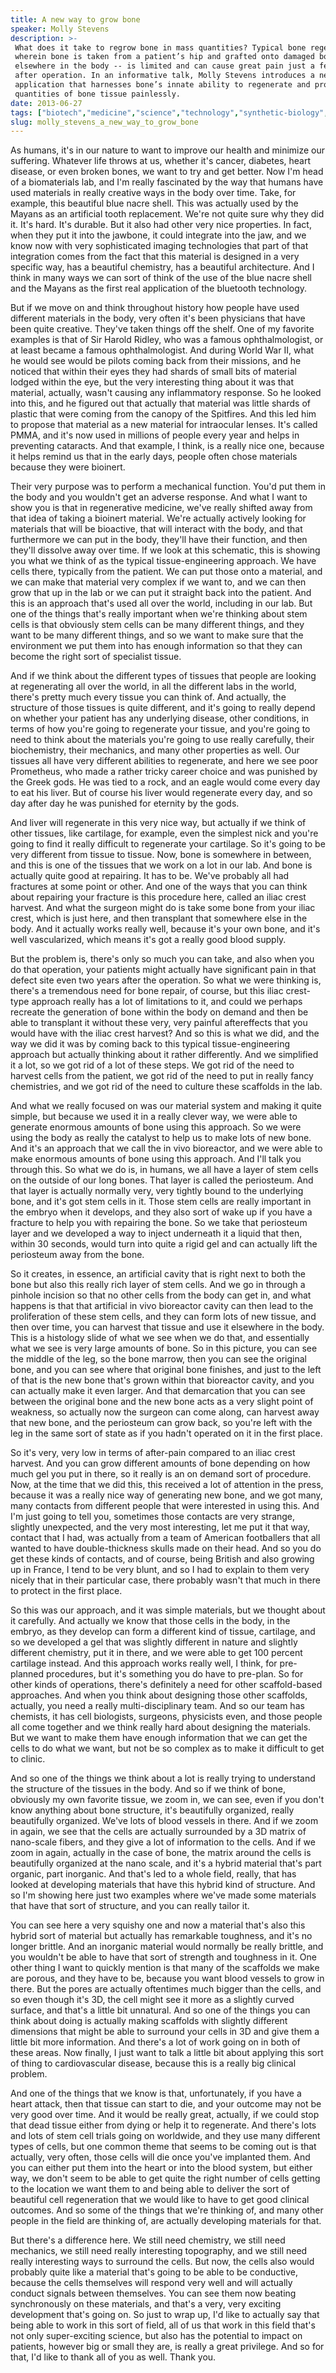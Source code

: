 ```yaml
---
title: A new way to grow bone
speaker: Molly Stevens
description: >-
 What does it take to regrow bone in mass quantities? Typical bone regeneration --
 wherein bone is taken from a patient’s hip and grafted onto damaged bone
 elsewhere in the body -- is limited and can cause great pain just a few years
 after operation. In an informative talk, Molly Stevens introduces a new stem cell
 application that harnesses bone’s innate ability to regenerate and produces vast
 quantities of bone tissue painlessly.
date: 2013-06-27
tags: ["biotech","medicine","science","technology","synthetic-biology","molecular-biology","medical-research","biomechanics","materials","design","biology","engineering","future","health","health-care"]
slug: molly_stevens_a_new_way_to_grow_bone
---
```


As humans, it's in our nature to want to improve our health and minimize our suffering.
Whatever life throws at us, whether it's cancer, diabetes, heart disease, or even broken
bones, we want to try and get better. Now I'm head of a biomaterials lab, and I'm really
fascinated by the way that humans have used materials in really creative ways in the body
over time. Take, for example, this beautiful blue nacre shell. This was actually used by
the Mayans as an artificial tooth replacement. We're not quite sure why they did it. It's
hard. It's durable. But it also had other very nice properties. In fact, when they put it
into the jawbone, it could integrate into the jaw, and we know now with very sophisticated
imaging technologies that part of that integration comes from the fact that this material
is designed in a very specific way, has a beautiful chemistry, has a beautiful
architecture. And I think in many ways we can sort of think of the use of the blue nacre
shell and the Mayans as the first real application of the bluetooth technology.

But if we move on and think throughout history how people have used different materials
in the body, very often it's been physicians that have been quite creative. They've taken
things off the shelf. One of my favorite examples is that of Sir Harold Ridley, who was a
famous ophthalmologist, or at least became a famous ophthalmologist. And during World War
II, what he would see would be pilots coming back from their missions, and he noticed that
within their eyes they had shards of small bits of material lodged within the eye, but the
very interesting thing about it was that material, actually, wasn't causing any
inflammatory response. So he looked into this, and he figured out that actually that
material was little shards of plastic that were coming from the canopy of the Spitfires.
And this led him to propose that material as a new material for intraocular lenses. It's
called PMMA, and it's now used in millions of people every year and helps in preventing
cataracts. And that example, I think, is a really nice one, because it helps remind us that
in the early days, people often chose materials because they were bioinert.

Their very purpose was to perform a mechanical function. You'd put them in the body and
you wouldn't get an adverse response. And what I want to show you is that in regenerative
medicine, we've really shifted away from that idea of taking a bioinert material. We're
actually actively looking for materials that will be bioactive, that will interact with
the body, and that furthermore we can put in the body, they'll have their function, and
then they'll dissolve away over time. If we look at this schematic, this is showing you
what we think of as the typical tissue-engineering approach. We have cells there,
typically from the patient. We can put those onto a material, and we can make that
material very complex if we want to, and we can then grow that up in the lab or we can
put it straight back into the patient. And this is an approach that's used all over the
world, including in our lab. But one of the things that's really important when we're
thinking about stem cells is that obviously stem cells can be many different things, and
they want to be many different things, and so we want to make sure that the environment we
put them into has enough information so that they can become the right sort of specialist
tissue.

And if we think about the different types of tissues that people are looking at
regenerating all over the world, in all the different labs in the world, there's pretty
much every tissue you can think of. And actually, the structure of those tissues is quite
different, and it's going to really depend on whether your patient has any underlying
disease, other conditions, in terms of how you're going to regenerate your tissue, and
you're going to need to think about the materials you're going to use really carefully,
their biochemistry, their mechanics, and many other properties as well. Our tissues all
have very different abilities to regenerate, and here we see poor Prometheus, who made a
rather tricky career choice and was punished by the Greek gods. He was tied to a rock, and
an eagle would come every day to eat his liver. But of course his liver would regenerate
every day, and so day after day he was punished for eternity by the gods.

And liver will regenerate in this very nice way, but actually if we think of other
tissues, like cartilage, for example, even the simplest nick and you're going to find it
really difficult to regenerate your cartilage. So it's going to be very different from
tissue to tissue. Now, bone is somewhere in between, and this is one of the tissues that
we work on a lot in our lab. And bone is actually quite good at repairing. It has to be.
We've probably all had fractures at some point or other. And one of the ways that you can
think about repairing your fracture is this procedure here, called an iliac crest
harvest. And what the surgeon might do is take some bone from your iliac crest, which is
just here, and then transplant that somewhere else in the body. And it actually works
really well, because it's your own bone, and it's well vascularized, which means it's got
a really good blood supply.

But the problem is, there's only so much you can take, and also when you do that
operation, your patients might actually have significant pain in that defect site even two
 years after the operation. So what we were thinking is, there's a tremendous need for
bone repair, of course, but this iliac crest-type approach really has a lot of limitations
to it, and could we perhaps recreate the generation of bone within the body on demand and
then be able to transplant it without these very, very painful aftereffects that you would
have with the iliac crest harvest? And so this is what we did, and the way we did it was by
coming back to this typical tissue-engineering approach but actually thinking about it
rather differently. And we simplified it a lot, so we got rid of a lot of these steps. We
got rid of the need to harvest cells from the patient, we got rid of the need to put in
really fancy chemistries, and we got rid of the need to culture these scaffolds in the
lab.

And what we really focused on was our material system and making it quite simple, but
because we used it in a really clever way, we were able to generate enormous amounts of
bone using this approach. So we were using the body as really the catalyst to help us to
make lots of new bone. And it's an approach that we call the in vivo bioreactor, and we
were able to make enormous amounts of bone using this approach. And I'll talk you through
this. So what we do is, in humans, we all have a layer of stem cells on the outside of our
long bones. That layer is called the periosteum. And that layer is actually normally very,
very tightly bound to the underlying bone, and it's got stem cells in it. Those stem cells
are really important in the embryo when it develops, and they also sort of wake up if you
have a fracture to help you with repairing the bone. So we take that periosteum layer and
we developed a way to inject underneath it a liquid that then, within 30 seconds, would
turn into quite a rigid gel and can actually lift the periosteum away from the
bone.

So it creates, in essence, an artificial cavity that is right next to both the bone but
also this really rich layer of stem cells. And we go in through a pinhole incision so that
no other cells from the body can get in, and what happens is that that artificial in vivo
bioreactor cavity can then lead to the proliferation of these stem cells, and they can
form lots of new tissue, and then over time, you can harvest that tissue and use it
elsewhere in the body. This is a histology slide of what we see when we do that, and
essentially what we see is very large amounts of bone. So in this picture, you can see the
middle of the leg, so the bone marrow, then you can see the original bone, and you can see
where that original bone finishes, and just to the left of that is the new bone that's
grown within that bioreactor cavity, and you can actually make it even larger. And that
demarcation that you can see between the original bone and the new bone acts as a very
slight point of weakness, so actually now the surgeon can come along, can harvest away
that new bone, and the periosteum can grow back, so you're left with the leg in the same
sort of state as if you hadn't operated on it in the first place.

 So it's very, very low in terms of after-pain compared to an iliac crest harvest. And you
can grow different amounts of bone depending on how much gel you put in there, so it
really is an on demand sort of procedure. Now, at the time that we did this, this received
a lot of attention in the press, because it was a really nice way of generating new bone,
and we got many, many contacts from different people that were interested in using this.
And I'm just going to tell you, sometimes those contacts are very strange, slightly
unexpected, and the very most interesting, let me put it that way, contact that I had, was
actually from a team of American footballers that all wanted to have double-thickness
skulls made on their head. And so you do get these kinds of contacts, and of course, being
British and also growing up in France, I tend to be very blunt, and so I had to explain to
them very nicely that in their particular case, there probably wasn't that much in there
to protect in the first place.

So this was our approach, and it was simple materials, but we thought about it carefully.
And actually we know that those cells in the body, in the embryo, as they develop can form
a different kind of tissue, cartilage, and so we developed a gel that was slightly
different in nature and slightly different chemistry, put it in there, and we were able to
get 100 percent cartilage instead. And this approach works really well, I think, for
pre-planned procedures, but it's something you do have to pre-plan. So for other kinds of
operations, there's definitely a need for other scaffold-based approaches. And when you
think about designing those other scaffolds, actually, you need a really
multi-disciplinary team. And so our team has chemists, it has cell biologists, surgeons,
physicists even, and those people all come together and we think really hard about 
designing the materials. But we want to make them have enough information that we can get
the cells to do what we want, but not be so complex as to make it difficult to get to
clinic.

And so one of the things we think about a lot is really trying to understand the structure
of the tissues in the body. And so if we think of bone, obviously my own favorite tissue,
we zoom in, we can see, even if you don't know anything about bone structure, it's
beautifully organized, really beautifully organized. We've lots of blood vessels in
there. And if we zoom in again, we see that the cells are actually surrounded by a 3D
matrix of nano-scale fibers, and they give a lot of information to the cells. And if we
zoom in again, actually in the case of bone, the matrix around the cells is beautifully
organized at the nano scale, and it's a hybrid material that's part organic, part
inorganic. And that's led to a whole field, really, that has looked at developing
materials that have this hybrid kind of structure. And so I'm showing here just two
examples where we've made some materials that have that sort of structure, and you can
really tailor it.

You can see here a very squishy one and now a material that's also this hybrid sort of
material but actually has remarkable toughness, and it's no longer brittle. And an
inorganic material would normally be really brittle, and you wouldn't be able to have
that sort of strength and toughness in it. One other thing I want to quickly mention is
that many of the scaffolds we make are porous, and they have to be, because you want
blood vessels to grow in there. But the pores are actually oftentimes much bigger than the
cells, and so even though it's 3D, the cell might see it more as a slightly curved
surface, and that's a little bit unnatural. And so one of the things you can think about
doing is actually making scaffolds with slightly different dimensions that might be able
to surround your cells in 3D and give them a little bit more information. And there's a
lot of work going on in both of these areas. Now finally, I just want to talk a little bit
about applying this sort of thing to cardiovascular disease, because this is a really big
clinical problem.

And one of the things that we know is that, unfortunately, if you have a heart attack,
then that tissue can start to die, and your outcome may not be very good over time. And it
would be really great, actually, if we could stop that dead tissue either from dying or
help it to regenerate. And there's lots and lots of stem cell trials going on worldwide,
and they use many different types of cells, but one common theme that seems to be coming
out is that actually, very often, those cells will die once you've implanted them. And you
can either put them into the heart or into the blood system, but either way, we don't seem
to be able to get quite the right number of cells getting to the location we want them to
and being able to deliver the sort of beautiful cell regeneration that we would like to
have to get good clinical outcomes. And so some of the things that we're thinking of, and
many other people in the field are thinking of, are actually developing materials for
that.

But there's a difference here. We still need chemistry, we still need mechanics, we still
need really interesting topography, and we still need really interesting ways to surround
the cells. But now, the cells also would probably quite like a material that's going to be
able to be conductive, because the cells themselves will respond very well and will
actually conduct signals between themselves. You can see them now beating synchronously
on these materials, and that's a very, very exciting development that's going on. So just
to wrap up, I'd like to actually say that being able to work in this sort of field, all of
us that work in this field that's not only super-exciting science, but also has the
potential to impact on patients, however big or small they are, is really a great
privilege. And so for that, I'd like to thank all of you as well. Thank
you.

<!--
ad_duration=3.33
comment_count=61
event="TEDGlobal 2013"
external_start_time=0
intro_duration=11.82
is_subtitle_required="False"
is_talk_featured="True"
language="en"
language_swap="False"
native_language="en"
number_of_related_talks=6
number_of_speakers=1
number_of_subtitled_videos=22
number_of_tags=15
number_of_talk_download_languages=22
number_of_talk_more_resources=0
number_of_talk_recommendations=0
number_of_talks_take_actions=0
post_ad_duration=0.83
published_timestamp="2014-02-18 15:59:16"
recording_date="2013-06-27"
speaker_description="Biomaterials researcher"
speaker_is_published=1
speaker_name="Molly Stevens"
talk_name="A new way to grow bone"
talks_tags=["biotech","medicine","science","technology","synthetic-biology","molecular-biology","medical-research","biomechanics","materials","design","biology","engineering","future","health","health-care"]
url_audio="https://download.ted.com/talks/MollyStevens_2013G.mp3?apikey=acme-roadrunner"
url_photo_speaker="https://pe.tedcdn.com/images/ted/f2ffb33a5f5b3173d733f9cac9ebfb404d0bc98a_254x191.jpg"
url_photo_talk="https://pe.tedcdn.com/images/ted/49cf4f1b8d3b3d479b3fce9a7a7ae2d4c103eb9d_1600x1200.jpg"
url_webpage="https://www.ted.com/talks/molly_stevens_a_new_way_to_grow_bone"
video_type_name="TED Stage Talk"
-->